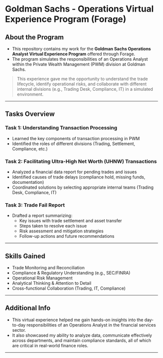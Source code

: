 # Goldman Sachs - Operations Virtual Experience Program (Forage)

## About the Program
- This repository contains my work for the **Goldman Sachs Operations Analyst Virtual Experience Program** offered through Forage.
- The program simulates the responsibilities of an Operations Analyst within the Private Wealth Management (PWM) division at Goldman Sachs.

> This experience gave me the opportunity to understand the trade lifecycle, identify operational risks, and collaborate with different internal divisions (e.g., Trading Desk, Compliance, IT) in a simulated environment.

---

## Tasks Overview

### Task 1: Understanding Transaction Processing
- Learned the key components of transaction processing in PWM
- Identified the roles of different divisions (Trading, Settlement, Compliance, etc.)

### Task 2: Facilitating Ultra-High Net Worth (UHNW) Transactions
- Analyzed a financial data report for pending trades and issues
- Identified causes of trade delays (compliance hold, missing funds, documentation)
- Coordinated solutions by selecting appropriate internal teams (Trading Desk, Compliance, IT)

### Task 3: Trade Fail Report
- Drafted a report summarizing:
  - Key issues with trade settlement and asset transfer
  - Steps taken to resolve each issue
  - Risk assessment and mitigation strategies
  - Follow-up actions and future recommendations

---

## Skills Gained
- Trade Monitoring and Reconciliation
- Compliance & Regulatory Understanding (e.g., SEC/FINRA)
- Operational Risk Management
- Analytical Thinking & Attention to Detail
- Cross-functional Collaboration (Trading, IT, Compliance)

---

## Additional Info
- This virtual experience helped me gain hands-on insights into the day-to-day responsibilities of an Operations Analyst in the financial services sector. 
- It also showcased my ability to analyze data, communicate effectively across departments, and maintain compliance standards, all of which are critical in real-world finance roles.

---

